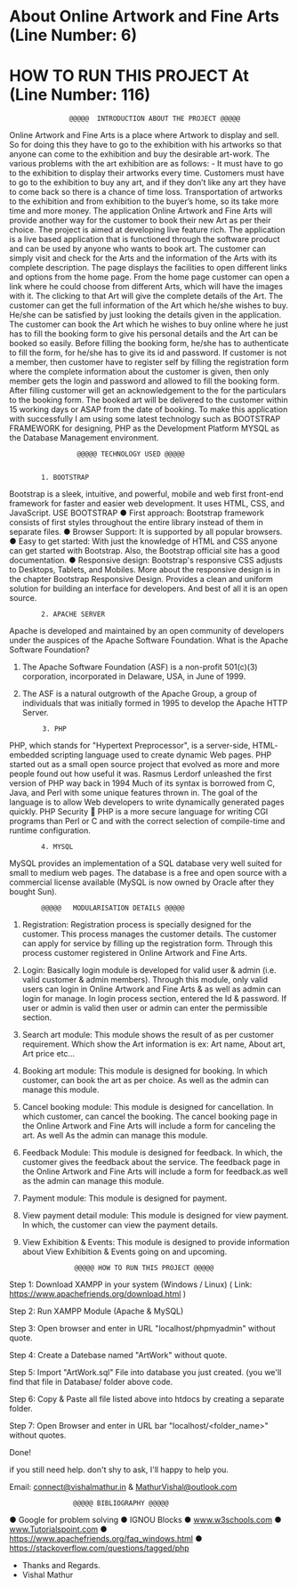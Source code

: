 # About Online Artwork and Fine Arts (Line Number: 6)
# HOW TO RUN THIS PROJECT At (Line Number: 116)



                   @@@@@  INTRODUCTION ABOUT THE PROJECT @@@@@ 
		   

Online Artwork and Fine Arts is a place where Artwork to display and sell. So
for doing this they have to go to the exhibition with his artworks so that anyone
can come to the exhibition and buy the desirable art-work. The various
problems with the art exhibition are as follows: -
It must have to go to the exhibition to display their artworks every time.
Customers must have to go to the exhibition to buy any art, and if they don’t
like any art they have to come back so there is a chance of time loss.
Transportation of artworks to the exhibition and from exhibition to the buyer’s
home, so its take more time and more money.
The application Online Artwork and Fine Arts will provide another way for the
customer to book their new Art as per their choice. The project is aimed at
developing live feature rich. The application is a live based application that is
functioned through the software product and can be used by anyone who wants
to book art. The customer can simply visit and check for the Arts and the
information of the Arts with its complete description.
The page displays the facilities to open different links and options from the
home page. From the home page customer can open a link where he could
choose from different Arts, which will have the images with it. The clicking to
that Art will give the complete details of the Art. The customer can get the full
information of the Art which he/she wishes to buy. He/she can be satisfied by
just looking the details given in the application. The customer can book the Art
which he wishes to buy online where he just has to fill the booking form to give
his personal details and the Art can be booked so easily. Before filling the
booking form, he/she has to authenticate to fill the form, for he/she has to give
its id and password. If customer is not a member, then customer have to register
self by filling the registration form where the complete information about the
customer is given, then only member gets the login and password and allowed
to fill the booking form. After filling customer will get an acknowledgement to
the for the particulars to the booking form. The booked art will be delivered to
the customer within 15 working days or ASAP from the date of booking.
To make this application with successfully I am using some latest technology
such as BOOTSTRAP FRAMEWORK for designing, PHP as the Development
Platform MYSQL as the Database Management environment.


					 @@@@@ TECHNOLOGY USED @@@@@ 
					 
			
			1. BOOTSTRAP
			
Bootstrap is a sleek, intuitive, and powerful, mobile and web first front-end
framework for faster and easier web development. It uses HTML, CSS, and
JavaScript.
USE BOOTSTRAP
● First approach: Bootstrap framework consists of first styles throughout
the entire library instead of them in separate files.
● Browser Support: It is supported by all popular browsers.
● Easy to get started: With just the knowledge of HTML and CSS anyone
can get started with Bootstrap. Also, the Bootstrap official site has a good
documentation.
● Responsive design: Bootstrap's responsive CSS adjusts to Desktops,
Tablets, and Mobiles. More about the responsive design is in the chapter
Bootstrap Responsive Design. Provides a clean and uniform solution for
building an interface for developers.
And best of all it is an open source.

			2. APACHE SERVER
			
Apache is developed and maintained by an open community of developers
under the auspices of the Apache Software Foundation.
What is the Apache Software Foundation?
1) The Apache Software Foundation (ASF) is a non-profit 501(c)(3)
corporation, incorporated in Delaware, USA, in June of 1999.
2) The ASF is a natural outgrowth of the Apache Group, a group of individuals
that was initially formed in 1995 to develop the Apache HTTP Server.
			
			3. PHP
			
PHP, which stands for "Hypertext Preprocessor", is a server-side, HTML-
embedded scripting language used to create dynamic Web pages.
PHP started out as a small open source project that evolved as more and more
people found out how useful it was. Rasmus Lerdorf unleashed the first
version of PHP way back in 1994
Much of its syntax is borrowed from C, Java, and Perl with some unique
features thrown in. The goal of the language is to allow Web developers to write
dynamically generated pages quickly.
PHP Security
 PHP is a more secure language for writing CGI programs than Perl or C
and with the correct selection of compile-time and runtime configuration.
			
			4. MYSQL
			
MySQL provides an implementation of a SQL database very well suited for
small to medium web pages. The database is a free and open source with a
commercial license available (MySQL is now owned by Oracle after they
bought Sun).

				
					
			@@@@@ 	MODULARISATION DETAILS @@@@@ 
			
1. Registration: Registration process is specially designed for the customer. This process manages the customer details. The customer can apply for service by filling up the registration form. Through this process customer registered in Online Artwork and Fine Arts.

2. Login: Basically login module is developed for valid user & admin (i.e. valid customer & admin members). Through this module, only valid users can login in Online Artwork and Fine Arts & as well as admin can login for manage. In login process section, entered the Id & password. If user or admin is valid then user or admin can enter the permissible section.

3. Search art module: This module shows the result of as per customer requirement. Which show the Art information is ex: Art name, About art, Art price etc...

4. Booking art module: This module is designed for booking. In which customer, can book the art as per choice. As well as the admin can manage this module.

5. Cancel booking module: This module is designed for cancellation. In which customer, can cancel the booking. The cancel booking page in the Online Artwork and Fine Arts will include a form for canceling the art. As well As the admin can manage this module.

6. Feedback Module: This module is designed for feedback. In which, the customer gives the feedback about the service. The feedback page in the Online Artwork and Fine Arts will include a form for feedback.as well as the
admin can manage this module.

7. Payment module: This module is designed for payment.

8. View payment detail module: This module is designed for view payment. In which, the customer can view the payment details.

9. View Exhibition & Events: This module is designed to provide information about View Exhibition & Events going on and upcoming.


					@@@@@ HOW TO RUN THIS PROJECT @@@@@
					
Step 1: Download XAMPP in your system (Windows / Linux) ( Link: https://www.apachefriends.org/download.html )

Step 2: Run XAMPP Module (Apache & MySQL)

Step 3: Open browser and enter in URL "localhost/phpmyadmin" without quote.

Step 4: Create a Datebase named "ArtWork" without quote.

Step 5: Import "ArtWork.sql" File into database you just created. (you we'll find that file in Database/ folder above code.

Step 6: Copy & Paste all file listed above into htdocs by creating a separate folder.

Step 7: Open Browser and enter in URL bar "localhost/<folder_name>" without quotes.

Done! 

if you still need help. don't shy to ask, I'll happy to help you. 

Email: connect@vishalmathur.in & MathurVishal@outlook.com


					@@@@@ BIBLIOGRAPHY @@@@@ 
● Google for problem solving
● IGNOU Blocks
● www.w3schools.com
● www.Tutorialspoint.com
● https://www.apachefriends.org/faq_windows.html
● https://stackoverflow.com/questions/tagged/php


- Thanks and Regards.
- Vishal Mathur

